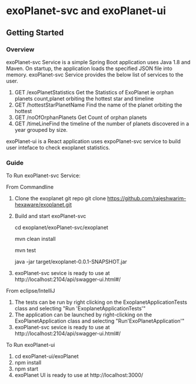 # exoPlanet-svc and exoPlanet-ui
## Getting Started
### Overview
exoPlanet-svc Service is a simple Spring Boot application uses Java 1.8 and Maven. On startup, the application loads the specified JSON file into memory.
exoPlanet-svc Service provides the below list of services to the user.
1.  GET /exoPlanetStatistics Get the Statistics of ExoPlanet ie orphan planets count,planet orbiting the hottest star and timeline
2.  GET /hottestStarPlanetName Find the name of the planet orbiting the hottest
3.  GET /noOfOrphanPlanets Get Count of orphan planets
4.  GET /timeLineFind the timeline of the number of planets discovered in a year grouped by size.

exoPlanet-ui is a React application uses expoPlanet-svc service to build user inteface to check exoplanet statistics.

### Guide
To Run exoPlanet-svc Service:

From Commandline
1.  Clone the exoplanet git repo 
    git clone https://github.com/rajeshwarim-hexaware/exoplanet.git
2. Build and start exoPlanet-svc

    cd exoplanet/exoPlanet-svc/exoplanet 
    
    mvn clean install
    
    mvn test
    
    java -jar target/exoplanet-0.0.1-SNAPSHOT.jar
    
 3. exoPlanet-svc sevice is ready to use at http://localhost:2104/api/swagger-ui.html#/
 
 From eclipse/IntelliJ
 1. The tests can be run by right clicking on the ExoplanetApplicationTests class and selecting "Run 'ExoplanetApplicationTests'"
 2. The application can be launched by right-clicking on the ExoPlanetApplication class and selecting "Run'ExoPlanetApplication'"
 3. exoPlanet-svc sevice is ready to use at http://localhost:2104/api/swagger-ui.html#/
 
 To Run exoPlanet-ui
 1. cd exoPlanet-ui/exoPlanet
 2. npm install
 3. npm start
 4. exoPlanet UI is ready to use at http://localhost:3000/
